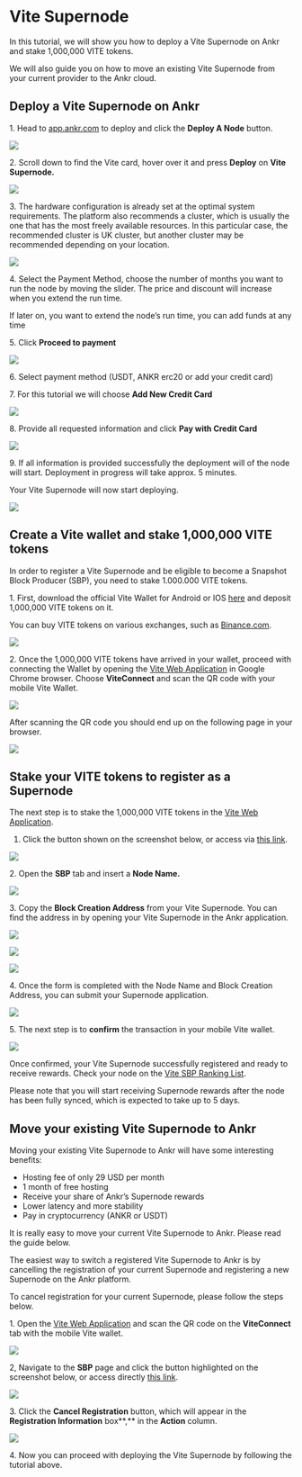 # Vite Supernode

In this tutorial, we will show you how to deploy a Vite Supernode on Ankr and stake 1,000,000 VITE tokens.

We will also guide you on how to move an existing Vite Supernode from your current provider to the Ankr cloud.

## **Deploy a Vite Supernode on Ankr** <a href="#deploy-a-vite-supernode-on-ankr" id="deploy-a-vite-supernode-on-ankr"></a>

1\. Head to [app.ankr.com](http://app.ankr.com) to deploy and click the **Deploy A Node** button.

![](https://gblobscdn.gitbook.com/assets%2F-MF6NYa65t3TUvQZ0zRX%2F-MK6RcMJt0A8wUKDPxC3%2F-MK6RfRFcNct6Zj8r6eo%2Fimage.png?alt=media\&token=8ddc7658-b225-4e3c-9add-1d8045ae47f6)

2\. Scroll down to find the Vite card, hover over it and press **Deploy** on **Vite Supernode.**

![](https://ankrcom.intercom-attachments-1.com/i/o/215734318/d81a68b92385450dec51e0d2/1-Fk31HTqQdFtyfa55TVRHug.png)

3\. The hardware configuration is already set at the optimal system requirements. The platform also recommends a cluster, which is usually the one that has the most freely available resources. In this particular case, the recommended cluster is UK cluster, but another cluster may be recommended depending on your location.

![](https://ankrcom.intercom-attachments-1.com/i/o/215734319/2ab98e9a03a6c5f8aceebe12/1-9tMcQVe2DZZ95DPkh-2Igw.png)

4\. Select the Payment Method, choose the number of months you want to run the node by moving the slider. The price and discount will increase when you extend the run time.

If later on, you want to extend the node’s run time, you can add funds at any time

5\. Click **Proceed to payment**

![](https://gblobscdn.gitbook.com/assets%2F-MF6NYa65t3TUvQZ0zRX%2F-MJvkX79VfkfSMLNe0zd%2F-MJvlXeZ\_Kumnm64fd-E%2Fimage.png?alt=media\&token=fdc96acc-f877-4f80-9dcf-c224e06a1862)

6\. Select payment method (USDT, ANKR erc20 or add your credit card)

7\. For this tutorial we will choose **Add New Credit Card**

![](https://gblobscdn.gitbook.com/assets%2F-MF6NYa65t3TUvQZ0zRX%2F-MJvkX79VfkfSMLNe0zd%2F-MJvmm57J1iqDxDOmGZr%2Fimage.png?alt=media\&token=7ec0db7c-640f-493e-86a2-30bf49bbc324)

8\. Provide all requested information and click **Pay with Credit Card**

![](https://gblobscdn.gitbook.com/assets%2F-MF6NYa65t3TUvQZ0zRX%2F-MJvkX79VfkfSMLNe0zd%2F-MJvnQkVhvop0uEzMcEc%2Fimage.png?alt=media\&token=1c91893c-2578-4954-8fc3-fe7d0af45dc0)

9\. If all information is provided successfully the deployment will of the node will start. Deployment in progress will take approx. 5 minutes.

Your Vite Supernode will now start deploying.

![](https://ankrcom.intercom-attachments-1.com/i/o/215734322/fc19b46e5cb9d9eb87019365/1-kb\_pp\_bQpzpPKIc1-RH7hw.png)

## **Create a Vite wallet and stake 1,000,000 VITE tokens** <a href="#create-a-vite-wallet-and-stake-1-000-000-vite-tokens" id="create-a-vite-wallet-and-stake-1-000-000-vite-tokens"></a>

In order to register a Vite Supernode and be eligible to become a Snapshot Block Producer (SBP), you need to stake 1.000.000 VITE tokens.

1\. First, download the official Vite Wallet for Android or IOS [here](https://x.vite.net/startLogin) and deposit 1,000,000 VITE tokens on it.

You can buy VITE tokens on various exchanges, such as [Binance.com](https://www.binance.com/en/trade/pro/VITE\_USDT).

![](https://ankrcom.intercom-attachments-1.com/i/o/215734323/e78dc417277bf139f544062d/1-DsoLiqkgC\_IY8rweXf6H5w.png)

2\. Once the 1,000,000 VITE tokens have arrived in your wallet, proceed with connecting the Wallet by opening the [Vite Web Application](https://wallet.vite.net/startLogin) in Google Chrome browser. Choose **ViteConnect** and scan the QR code with your mobile Vite Wallet.

![](https://ankrcom.intercom-attachments-1.com/i/o/215734325/17b5bc4ccbb4c63de488d2e6/1-3B64gc7GrEM0Gm8fUtkxjg.png)

After scanning the QR code you should end up on the following page in your browser.

![](https://ankrcom.intercom-attachments-1.com/i/o/215734326/04a834128fcaad77acf1302b/1-Q-pWXSsZknkzXfmmnusAvA.png)

## **Stake your VITE tokens to register as a Supernode** <a href="#stake-your-vite-tokens-to-register-as-a-supernode" id="stake-your-vite-tokens-to-register-as-a-supernode"></a>

The next step is to stake the 1,000,000 VITE tokens in the [Vite Web Application](https://wallet.vite.net/startLogin).

1. Click the button shown on the screenshot below, or access via [this link](https://wallet.vite.net/walletQuota).

![](https://ankrcom.intercom-attachments-1.com/i/o/215734328/eda3874ea63f4ed9896a96a1/1-yIzqnFfXgJ81Lbzu9JS4Hg.png)

2\. Open the **SBP** tab and insert a **Node Name.**

![](https://ankrcom.intercom-attachments-1.com/i/o/215734329/002df2d866995e04d21c809b/1-2fiOlYQ-XiytdWy43phRaw.png)

3\. Copy the **Block Creation Address** from your Vite Supernode. You can find the address in by opening your Vite Supernode in the Ankr application.

![](https://ankrcom.intercom-attachments-1.com/i/o/215734330/8790d255568a57545e696c69/1-Y3vWRZCkh5a9afKDPfHWmQ.png)

![](https://ankrcom.intercom-attachments-1.com/i/o/215734332/1ee55882063af73adadfe73e/1-xgY92LYfr2DCXayJPtId8Q.png)

![](https://ankrcom.intercom-attachments-1.com/i/o/215734333/748aa5ccf010abf48f2c3026/1-NCufzb0yurDjfEUgHGDu8w.png)

4\. Once the form is completed with the Node Name and Block Creation Address, you can submit your Supernode application.

![](https://ankrcom.intercom-attachments-1.com/i/o/215734335/510eeb673b175085d2d0614e/1-vHb6ZVcmkYtrSrVupQqjnw.png)

5\. The next step is to **confirm** the transaction in your mobile Vite wallet.

![](https://ankrcom.intercom-attachments-1.com/i/o/215734337/21c1cc8f8a9072f6af72fa91/1-uXjxDPCC2HznbUXkHu7pfg.png)

Once confirmed, your Vite Supernode successfully registered and ready to receive rewards. Check your node on the [Vite SBP Ranking List](https://explorer.vite.net/SBPList).

Please note that you will start receiving Supernode rewards after the node has been fully synced, which is expected to take up to 5 days.

## **Move your existing Vite Supernode to Ankr** <a href="#move-your-existing-vite-supernode-to-ankr" id="move-your-existing-vite-supernode-to-ankr"></a>

Moving your existing Vite Supernode to Ankr will have some interesting benefits:

* Hosting fee of only 29 USD per month
* 1 month of free hosting
* Receive your share of Ankr’s Supernode rewards
* Lower latency and more stability
* Pay in cryptocurrency (ANKR or USDT)

It is really easy to move your current Vite Supernode to Ankr. Please read the guide below.

The easiest way to switch a registered Vite Supernode to Ankr is by cancelling the registration of your current Supernode and registering a new Supernode on the Ankr platform.

To cancel registration for your current Supernode, please follow the steps below.

1\. Open the [Vite Web Application](https://wallet.vite.net/startLogin) and scan the QR code on the **ViteConnect** tab with the mobile Vite wallet.

![](https://ankrcom.intercom-attachments-1.com/i/o/215734339/d002bc35f60cd2a4f05a2c31/1-3B64gc7GrEM0Gm8fUtkxjg.png)

2, Navigate to the **SBP** page and click the button highlighted on the screenshot below, or access directly [this link](https://wallet.vite.net/walletSBP).

![](https://ankrcom.intercom-attachments-1.com/i/o/215734340/93a2eb40178055beb809ccda/1-yIzqnFfXgJ81Lbzu9JS4Hg.png)

3\. Click the **Cancel Registration** button, which will appear in the **Registration Information** box\*\*,\*\* in the **Action** column.

![](https://ankrcom.intercom-attachments-1.com/i/o/215734341/3e475fa49232990393f19e36/1-1Si07kALbKi7TEL02HZL0A.png)

4\. Now you can proceed with deploying the Vite Supernode by following the tutorial above.
